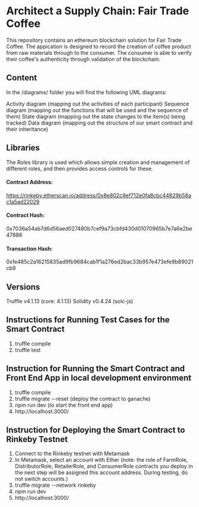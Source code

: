 # Architect a Supply Chain: Fair Trade Coffee
This repository contains an ethereum blockchain solution for Fair Trade Coffee.  The appication is designed to record the creation of coffee product from raw materials through to the consumer.  The consumer is able to verify their coffee's authenticity through validation of the blockchain.

## Content
In the /diagrams/ folder you will find the following UML diagrams:

Activity diagram (mapping out the activities of each participant)
Sequence diagram (mapping out the functions that will be used and the sequence of them)
State diagram (mapping out the state changes to the item(s) being tracked)
Data diagram (mapping out the structure of our smart contract and their inheritance)
## Libraries
The Roles library is used which allows simple creation and management of different roles, and then provides access controls for these.

#### Contract Address: 
https://rinkeby.etherscan.io/address/0x8e802c9ef712e0fa8cbc44829b58ac1a5ad22029
#### Contract Hash: 
0x7036a54ab7d6d56aed027480b7cef9a73cbfd430d01070965b7e7a6e2be47888
#### Transaction Hash: 
0xfe485c2a16215835ad9fb9684cab1f1a276ed2bac33b957e473efe9b89021cb9

## Versions
Truffle v4.1.13 (core: 4.1.13)
Solidity v0.4.24 (solc-js)

## Instructions for Running Test Cases for the Smart Contract
1.  truffle compile
2.  truffle test

## Instruction for Running the Smart Contract and Front End App in local development environment
1.  truffle compile
2.  truffle migrate --reset (deploy the contract to ganache)
3.  npm run dev (to start the front end app)
4.  http://localhost:3000/

## Instruction for Deploying the Smart Contract to Rinkeby Testnet
1.  Connect to the Rinkeby testnet with Metamask
2.  In Metamask, select an account with Ether (note: the role of FarmRole, DistributorRole, RetailerRole, and ConsumerRole contracts you deploy in the next step will be assigned this account address.  During testing, do not switch accounts.)
3.  truffle migrate --network rinkeby
4.  npm run dev
5.  http://localhost:3000/